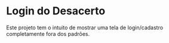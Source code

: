 # Login do Desacerto

Este projeto tem o intuito de mostrar uma tela de login/cadastro completamente fora dos padrões.
